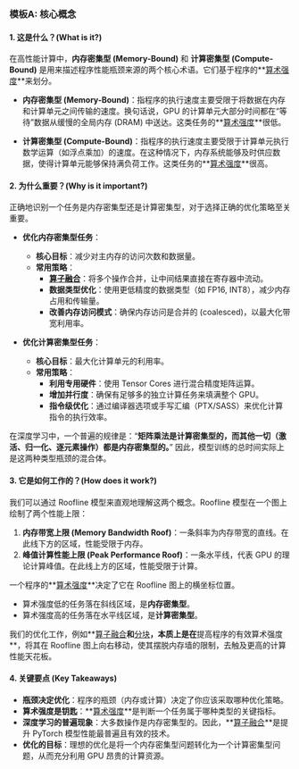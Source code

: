 ### 模板A: 核心概念

#### 1. 这是什么？(What is it?)
在高性能计算中，**内存密集型 (Memory-Bound)** 和 **计算密集型 (Compute-Bound)** 是用来描述程序性能瓶颈来源的两个核心术语。它们基于程序的**[算术强度](./Lecture6-Arithmetic-Intensity.md)**来划分。

*   **内存密集型 (Memory-Bound)**：指程序的执行速度主要受限于将数据在内存和计算单元之间传输的速度。换句话说，GPU 的计算单元大部分时间都在“等待”数据从缓慢的全局内存 (DRAM) 中送达。这类任务的**[算术强度](./Lecture6-Arithmetic-Intensity.md)**很低。

*   **计算密集型 (Compute-Bound)**：指程序的执行速度主要受限于计算单元执行数学运算（如浮点乘加）的速度。在这种情况下，内存系统能够及时供应数据，使得计算单元能够保持满负荷工作。这类任务的**[算术强度](./Lecture6-Arithmetic-Intensity.md)**很高。

#### 2. 为什么重要？(Why is it important?)
正确地识别一个任务是内存密集型还是计算密集型，对于选择正确的优化策略至关重要。

*   **优化内存密集型任务**：
    *   **核心目标**：减少对主内存的访问次数和数据量。
    *   **常用策略**：
        *   **[算子融合](./Lecture6-Kernel-Fusion.md)**：将多个操作合并，让中间结果直接在寄存器中流动。
        *   **数据类型优化**：使用更低精度的数据类型（如 FP16, INT8），减少内存占用和传输量。
        *   **改善内存访问模式**：确保内存访问是合并的 (coalesced)，以最大化带宽利用率。

*   **优化计算密集型任务**：
    *   **核心目标**：最大化计算单元的利用率。
    *   **常用策略**：
        *   **利用专用硬件**：使用 Tensor Cores 进行混合精度矩阵运算。
        *   **增加并行度**：确保有足够多的独立计算任务来填满整个 GPU。
        *   **指令级优化**：通过编译器选项或手写汇编（PTX/SASS）来优化计算指令的执行效率。

在深度学习中，一个普遍的规律是：“**矩阵乘法是计算密集型的，而其他一切（激活、归一化、逐元素操作）都是内存密集型的。**” 因此，模型训练的总时间实际上是这两种类型瓶颈的混合体。

#### 3. 它是如何工作的？(How does it work?)
我们可以通过 Roofline 模型来直观地理解这两个概念。Roofline 模型在一个图上绘制了两个性能上限：
1.  **内存带宽上限 (Memory Bandwidth Roof)**：一条斜率为内存带宽的直线。在此线下方的区域，性能受限于内存。
2.  **峰值计算性能上限 (Peak Performance Roof)**：一条水平线，代表 GPU 的理论计算峰值。在此线上方的区域，性能受限于计算。

一个程序的**[算术强度](./Lecture6-Arithmetic-Intensity.md)**决定了它在 Roofline 图上的横坐标位置。
*   算术强度低的任务落在斜线区域，是**内存密集型**。
*   算术强度高的任务落在水平线区域，是**计算密集型**。

我们的优化工作，例如**[算子融合](./Lecture6-Kernel-Fusion.md)**和**[分块](./Lecture6-Matrix-Multiplication-Tiling.md)**，本质上是在**提高程序的有效算术强度**，将其在 Roofline 图上向右移动，使其摆脱内存墙的限制，去触及更高的计算性能天花板。

#### 4. 关键要点 (Key Takeaways)
*   **瓶颈决定优化**：程序的瓶颈（内存或计算）决定了你应该采取哪种优化策略。
*   **算术强度是钥匙**：**[算术强度](./Lecture6-Arithmetic-Intensity.md)**是判断一个任务属于哪种类型的关键指标。
*   **深度学习的普遍现象**：大多数操作是内存密集型的。因此，**[算子融合](./Lecture6-Kernel-Fusion.md)**是提升 PyTorch 模型性能最普遍且有效的技术。
*   **优化的目标**：理想的优化是将一个内存密集型问题转化为一个计算密集型问题，从而充分利用 GPU 昂贵的计算资源。